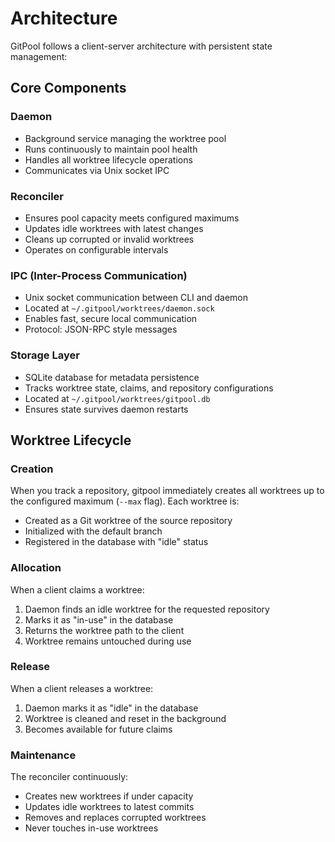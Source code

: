 # Architecture

GitPool follows a client-server architecture with persistent state management:

## Core Components

### Daemon
- Background service managing the worktree pool
- Runs continuously to maintain pool health
- Handles all worktree lifecycle operations
- Communicates via Unix socket IPC

### Reconciler
- Ensures pool capacity meets configured maximums
- Updates idle worktrees with latest changes
- Cleans up corrupted or invalid worktrees
- Operates on configurable intervals

### IPC (Inter-Process Communication)
- Unix socket communication between CLI and daemon
- Located at `~/.gitpool/worktrees/daemon.sock`
- Enables fast, secure local communication
- Protocol: JSON-RPC style messages

### Storage Layer
- SQLite database for metadata persistence
- Tracks worktree state, claims, and repository configurations
- Located at `~/.gitpool/worktrees/gitpool.db`
- Ensures state survives daemon restarts

## Worktree Lifecycle

### Creation
When you track a repository, gitpool immediately creates all worktrees up to the configured maximum (`--max` flag). Each worktree is:
- Created as a Git worktree of the source repository
- Initialized with the default branch
- Registered in the database with "idle" status

### Allocation
When a client claims a worktree:
1. Daemon finds an idle worktree for the requested repository
2. Marks it as "in-use" in the database
3. Returns the worktree path to the client
4. Worktree remains untouched during use

### Release
When a client releases a worktree:
1. Daemon marks it as "idle" in the database
2. Worktree is cleaned and reset in the background
3. Becomes available for future claims

### Maintenance
The reconciler continuously:
- Creates new worktrees if under capacity
- Updates idle worktrees to latest commits
- Removes and replaces corrupted worktrees
- Never touches in-use worktrees